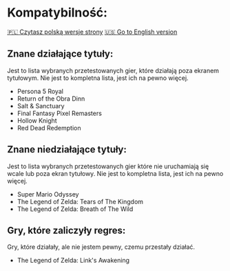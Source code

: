 # Kompatybilność:

[🇵🇱 Czytasz polską wersje strony](README_pl_PL.md) [🇺🇸 Go to English version](README.md)

## Znane działające tytuły: 
Jest to lista wybranych przetestowanych gier, które działają poza ekranem tytułowym. Nie jest to kompletna lista, jest ich na pewno więcej.

- Persona 5 Royal
- Return of the Obra Dinn
- Salt & Sanctuary
- Final Fantasy Pixel Remasters
- Hollow Knight
- Red Dead Redemption

## Znane niedziałające tytuły:
Jest to lista wybranych przetestowanych gier które nie uruchamiają się wcale lub poza ekran tytułowy. Nie jest to kompletna lista, jest ich na pewno więcej.

- Super Mario Odyssey
- The Legend of Zelda: Tears of The Kingdom
- The Legend of Zelda: Breath of The Wild

## Gry, które zaliczyły regres:
Gry, które działały, ale nie jestem pewny, czemu przestały działać.

- The Legend of Zelda: Link's Awakening
